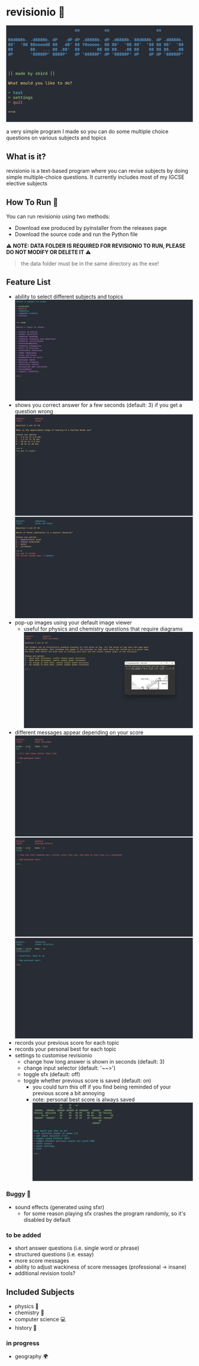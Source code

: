 # revisionio 📝

![main menu](/screenshots/screenshot-main-menu-1.png)

a very simple program I made so you can do some multiple choice questions on various subjects and topics

## What is it? 

revisionio is a text-based program where you can revise subjects by doing simple multiple-choice questions. It currently includes most of my IGCSE elective subjects

## How To Run 🏃

You can run revisionio using two methods:

- Download exe produced by pyinstaller from the releases page
- Download the source code and run the Python file

⚠️ **NOTE: DATA FOLDER IS REQUIRED FOR REVISIONIO TO RUN, PLEASE DO NOT MODIFY OR DELETE IT** ⚠️
> the data folder must be in the same directory as the exe!

## Feature List 

- ability to select different subjects and topics
![subject and topic selection](/screenshots/screenshot-subject-topic-selection-1.png)
- shows you correct answer for a few seconds (default: 3) if you get a question wrong
![correct answer](/screenshots/screenshot-correct-answer.png)
![incorrect answer](/screenshots/screenshot-incorrect-answer.png)
- pop-up images using your default image viewer
  - useful for physics and chemistry questions that require diagrams
![question with image](/screenshots/screenshot-question-image.png)
- different messages appear depending on your score
![very bad score](/screenshots/screenshot-score-fail.png)
![bad score](/screenshots/screenshot-score-poor.png)
![really good score](/screenshots/screenshot-score-amazing-2.png)
- records your previous score for each topic
- records your personal best for each topic
- settings to customise revisionio
  - change how long answer is shown in seconds (default: 3)
  - change input selector (default: '~~>')
  - toggle sfx (default: off)
  - toggle whether previous score is saved (default: on)
    - you could turn this off if you find being reminded of your previous score a bit annoying
    - note: personal best score is always saved
![settings page](/screenshots/screenshot-settings-page.png)

### Buggy 🐛

- sound effects (generated using sfxr)
  - for some reason playing sfx crashes the program randomly, so it's disabled by default

### to be added

- short answer questions (i.e. single word or phrase)
- structured questions (i.e. essay)
- more score messages
- ability to adjust wackiness of score messages (professional -> insane)
- additional revision tools?

## Included Subjects

- physics 🧲
- chemistry 🧪
- computer science 💻
- history 📜

### in progress

- geography 🌍
